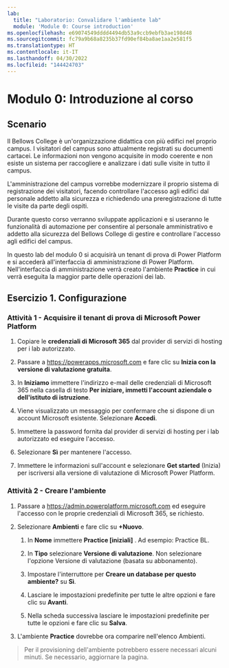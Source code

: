 ```yaml
---
lab:
  title: "Laboratorio: Convalidare l'ambiente lab"
  module: 'Module 0: Course introduction'
ms.openlocfilehash: e69074549dddd4494db53a9ccb9ebfb3ae198d48
ms.sourcegitcommit: fc79a9b68a8235b37fd90ef84ba8ae1aa2e581f5
ms.translationtype: HT
ms.contentlocale: it-IT
ms.lasthandoff: 04/30/2022
ms.locfileid: "144424703"
---
```

# <a name="module-0-course-introduction"></a>Modulo 0: Introduzione al corso

## <a name="scenario"></a>Scenario

Il Bellows College è un'organizzazione didattica con più edifici nel proprio campus. I visitatori del campus sono attualmente registrati su documenti cartacei. Le informazioni non vengono acquisite in modo coerente e non esiste un sistema per raccogliere e analizzare i dati sulle visite in tutto il campus.

L'amministrazione del campus vorrebbe modernizzare il proprio sistema di registrazione dei visitatori, facendo controllare l'accesso agli edifici dal personale addetto alla sicurezza e richiedendo una preregistrazione di tutte le visite da parte degli ospiti.

Durante questo corso verranno sviluppate applicazioni e si useranno le funzionalità di automazione per consentire al personale amministrativo e addetto alla sicurezza del Bellows College di gestire e controllare l'accesso agli edifici del campus.

In questo lab del modulo 0 si acquisirà un tenant di prova di Power Platform e si accederà all'interfaccia di amministrazione di Power Platform. Nell'interfaccia di amministrazione verrà creato l'ambiente **Practice** in cui verrà eseguita la maggior parte delle operazioni dei lab.

## <a name="exercise-1--setup"></a>Esercizio 1. Configurazione

### <a name="task-1---acquire-your-microsoft-power-platform-trial-tenant"></a>Attività 1 - Acquisire il tenant di prova di Microsoft Power Platform

1.  Copiare le **credenziali di Microsoft 365** dal provider di servizi di hosting per i lab autorizzato.

2.  Passare a <https://powerapps.microsoft.com> e fare clic su **Inizia con la versione di valutazione gratuita**.

3.  In **Iniziamo** immettere l'indirizzo e-mail delle credenziali di Microsoft 365 nella casella di testo **Per iniziare, immetti l'account aziendale o dell'istituto di istruzione**.

4.  Viene visualizzato un messaggio per confermare che si dispone di un account Microsoft esistente. Selezionare **Accedi**.

5.  Immettere la password fornita dal provider di servizi di hosting per i lab autorizzato ed eseguire l'accesso.

6.  Selezionare **Sì** per mantenere l'accesso.

7.  Immettere le informazioni sull'account e selezionare **Get started** (Inizia) per iscriversi alla versione di valutazione di Microsoft Power Platform.

### <a name="task-2--create-environment"></a>Attività 2 - Creare l'ambiente

1.  Passare a <https://admin.powerplatform.microsoft.com> ed eseguire l'accesso con le proprie credenziali di Microsoft 365, se richiesto.

2.  Selezionare **Ambienti** e fare clic su **+Nuovo**.

    1.  In **Nome** immettere **Practice [iniziali]** . Ad esempio: Practice BL.

    2.  In **Tipo** selezionare **Versione di valutazione**. Non selezionare l'opzione Versione di valutazione (basata su abbonamento).

    3.  Impostare l'interruttore per **Creare un database per questo ambiente?** su **Sì**.

    4.  Lasciare le impostazioni predefinite per tutte le altre opzioni e fare clic su **Avanti**.

    5.  Nella scheda successiva lasciare le impostazioni predefinite per tutte le opzioni e fare clic su **Salva**.

3.  L'ambiente **Practice** dovrebbe ora comparire nell'elenco Ambienti.

>   Per il provisioning dell'ambiente potrebbero essere necessari alcuni minuti. Se necessario, aggiornare la pagina.
